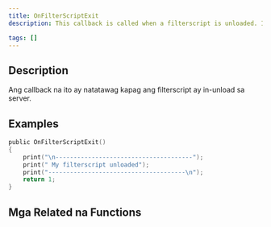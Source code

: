 ```yaml
---
title: OnFilterScriptExit
description: This callback is called when a filterscript is unloaded. It is only called inside the filterscript which is unloaded.

tags: []
---
```


## Description

Ang callback na ito ay natatawag kapag ang filterscript ay in-unload sa server.

## Examples

```c
public OnFilterScriptExit()
{
    print("\n--------------------------------------");
    print(" My filterscript unloaded");
    print("--------------------------------------\n");
    return 1;
}
```

## Mga Related na Functions
